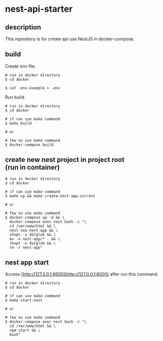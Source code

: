 # nest-api-starter

## description

This repository is for create api use NestJS in docker-compose.

## build

Create env file.

```
# run in docker directory
$ cd docker

$ cat .env.example > .env
```

Run build.

```
# run in docker directory
$ cd docker

# if can use make command
$ make build

# or

# few no use make command
$ docker-compose build
```

## create new nest project in project root <br>(run in container)

```
# run in docker directory
$ cd docker

# if can use make command
$ make up && make create-nest-app-current

# or

# few no use make command
$ docker-compose up -d && \
  docker-compose exec nest bash -c "\
  cd /var/www/html && \
  nest new nest-app && \
  shopt -s dotglob && \
  mv -n nest-app/* . && \
  shopt -u dotglob && \
  rm -r nest-app"
```

## nest app start

Access [http://127.0.0.1:8000](http://127.0.0.1:8000) after run this command.

```
# run in docker directory
$ cd docker

# if can use make command
$ make start-nest

# or

# few no use make command
$ docker-compose exec nest bash -c "\
  cd /var/www/html && \
  npm start && \
  bash"
```
